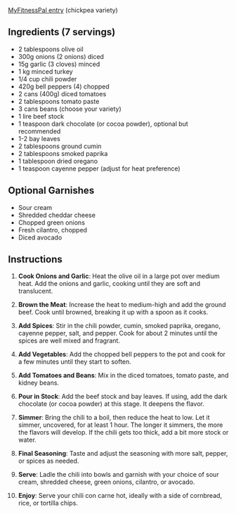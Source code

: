 
[MyFitnessPal entry](https://www.myfitnesspal.com/food/diary/ejclowes?date=2024-01-17) (chickpea variety)

## Ingredients (7 servings)

- 2 tablespoons olive oil
- 300g onions (2 onions) diced
- 15g garlic (3 cloves) minced
- 1 kg minced turkey
- 1/4 cup chili powder
- 420g bell peppers (4) chopped
- 2 cans (400g) diced tomatoes
- 2 tablespoons tomato paste
- 3 cans beans (choose your variety)
- 1 lire beef stock
- 1 teaspoon dark chocolate (or cocoa powder), optional but recommended
- 1-2 bay leaves
- 2 tablespoons ground cumin
- 2 tablespoons smoked paprika
- 1 tablespoon dried oregano
- 1 teaspoon cayenne pepper (adjust for heat preference)

## Optional Garnishes

- Sour cream
- Shredded cheddar cheese
- Chopped green onions
- Fresh cilantro, chopped
- Diced avocado

## Instructions

1. **Cook Onions and Garlic**: Heat the olive oil in a large pot over medium heat. Add the onions and garlic, cooking until they are soft and translucent.

2. **Brown the Meat**: Increase the heat to medium-high and add the ground beef. Cook until browned, breaking it up with a spoon as it cooks.

3. **Add Spices**: Stir in the chili powder, cumin, smoked paprika, oregano, cayenne pepper, salt, and pepper. Cook for about 2 minutes until the spices are well mixed and fragrant.

4. **Add Vegetables**: Add the chopped bell peppers to the pot and cook for a few minutes until they start to soften.

5. **Add Tomatoes and Beans**: Mix in the diced tomatoes, tomato paste, and kidney beans.

6. **Pour in Stock**: Add the beef stock and bay leaves. If using, add the dark chocolate (or cocoa powder) at this stage. It deepens the flavor.

7. **Simmer**: Bring the chili to a boil, then reduce the heat to low. Let it simmer, uncovered, for at least 1 hour. The longer it simmers, the more the flavors will develop. If the chili gets too thick, add a bit more stock or water.

8. **Final Seasoning**: Taste and adjust the seasoning with more salt, pepper, or spices as needed.

9. **Serve**: Ladle the chili into bowls and garnish with your choice of sour cream, shredded cheese, green onions, cilantro, or avocado.

10. **Enjoy**: Serve your chili con carne hot, ideally with a side of cornbread, rice, or tortilla chips.
